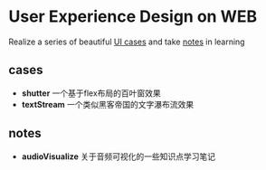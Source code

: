 # User Experience Design on WEB
Realize a series of beautiful [UI cases](https://github.com/galaxyxxxxx/uxd/tree/main/case) and take [notes](https://github.com/galaxyxxxxx/uxd/tree/main/note) in learning

## cases
- **shutter** 一个基于flex布局的百叶窗效果
- **textStream** 一个类似黑客帝国的文字瀑布流效果

## notes
- **audioVisualize** 关于音频可视化的一些知识点学习笔记